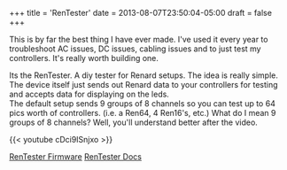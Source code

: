 +++
title = 'RenTester'
date = 2013-08-07T23:50:04-05:00
draft = false
+++

This is by far the best thing I have ever made.  I've used it every year to troubleshoot AC issues, DC issues, cabling issues and to just test my controllers.  It's really worth building one.

Its the RenTester.  A diy tester for Renard setups.  The idea is really simple.  The device itself just sends out Renard data to your controllers for testing and accepts data for displaying on the leds.  
The default setup sends 9 groups of 8 channels so you can test up to 64 pics worth of controllers.  (i.e. a Ren64, 4 Ren16's, etc.)
What do I mean 9 groups of 8 channels?  Well, you'll understand better after the video.


{{< youtube cDci9ISnjxo >}}

[RenTester Firmware](/repository/downloads/RenTester.zip)
[RenTester Docs](/repository/downloads/Rentester-uln_current.zip)


